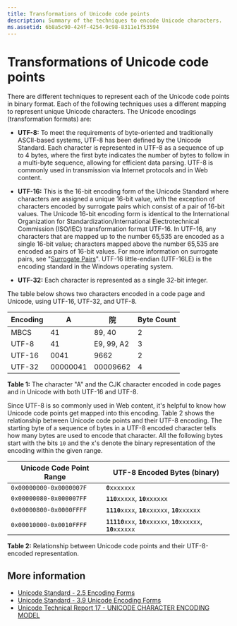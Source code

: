 ```yaml
---
title: Transformations of Unicode code points
description: Summary of the techniques to encode Unicode characters.
ms.assetid: 6b8a5c90-424f-4254-9c98-8311e1f53594
---
```


# Transformations of Unicode code points

There are different techniques to represent each of the Unicode code points in binary format.
Each of the following techniques uses a different mapping to represent unique Unicode characters.
The Unicode encodings (transformation formats) are:

- **UTF-8:** To meet the requirements of byte-oriented and traditionally ASCII-based systems, UTF-8 has been defined by the Unicode Standard.
Each character is represented in UTF-8 as a sequence of up to 4 bytes, where the first byte indicates the number of bytes to follow in a multi-byte sequence, allowing for efficient data parsing.
UTF-8 is commonly used in transmission via Internet protocols and in Web content.

- **UTF-16:** This is the 16-bit encoding form of the Unicode Standard where characters are assigned a unique 16-bit value, with the exception of characters encoded by surrogate pairs which consist of a pair of 16-bit values.
The Unicode 16-bit encoding form is identical to the International Organization for Standardization/International Electrotechnical Commission (ISO/IEC) transformation format UTF-16.
In UTF-16, any characters that are mapped up to the number 65,535 are encoded as a single 16-bit value; characters mapped above the number 65,535 are encoded as pairs of 16-bit values.
For more information on surrogate pairs, see "[Surrogate Pairs](surrogate-pairs.md)".
UTF-16 little-endian (UTF-16LE) is the encoding standard in the Windows operating system.

- **UTF-32:** Each character is represented as a single 32-bit integer.

The table below shows two characters encoded in a code page and Unicode, using UTF-16, UTF-32, and UTF-8.

| Encoding |  **A**  | <span lang="zh-Hans">**院**</span> | Byte Count |
|----------|---------|------------------------------------|------------|
| MBCS     | 41       | 89, 40     | 2 |
| UTF-8    | 41       | E9, 99, A2 | 3 |
| UTF-16   | 0041     | 9662       | 2 |
| UTF-32   | 00000041 | 00009662   | 4 |

**Table 1:** The character "A" and the CJK character encoded in code pages and in Unicode with both UTF-16 and UTF-8.

Since UTF-8 is so commonly used in Web content, it's helpful to know how Unicode code points get mapped into this encoding.
Table 2 shows the relationship between Unicode code points and their UTF-8 encoding.
The starting byte of a sequence of bytes in a UTF-8 encoded character tells how many bytes are used to encode that character.
All the following bytes start with the bits `10` and the x's denote the binary representation of the encoding within the given range.

| Unicode Code Point Range | UTF-8 Encoded Bytes (binary) |
|-------------------------|---------------------|
| `0x00000000-0x0000007F` | **`0`**`xxxxxxx` |
| `0x00000080-0x000007FF` | **`110`**`xxxxx`, **`10`**`xxxxxx` |
| `0x00000800-0x0000FFFF` | **`1110`**`xxxx`, **`10`**`xxxxxx`, **`10`**`xxxxxx` |
| `0x00010000-0x0010FFFF` | **`11110`**`xxx`, **`10`**`xxxxxx`, **`10`**`xxxxxx`, **`10`**`xxxxxx` |

**Table 2:** Relationship between Unicode code points and their UTF-8-encoded representation.

## More information

- [Unicode Standard - 2.5 Encoding Forms](https://www.unicode.org/versions/Unicode14.0.0/ch02.pdf#G13708)
- [Unicode Standard - 3.9 Unicode Encoding Forms](https://www.unicode.org/versions/Unicode14.0.0/ch03.pdf#G7404)
- [Unicode Technical Report 17 - UNICODE CHARACTER ENCODING MODEL](https://www.unicode.org/reports/tr17/)